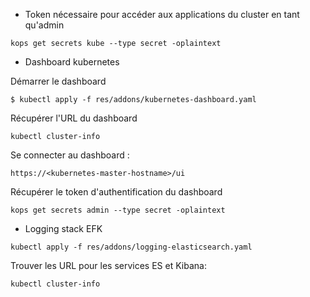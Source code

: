 * Token nécessaire pour accéder aux applications du cluster en tant qu'admin

```
kops get secrets kube --type secret -oplaintext
```

* Dashboard kubernetes

Démarrer le dashboard

```
$ kubectl apply -f res/addons/kubernetes-dashboard.yaml
```

Récupérer l'URL du dashboard

```
kubectl cluster-info
```

Se connecter au dashboard : 

```
https://<kubernetes-master-hostname>/ui
```

Récupérer le token d'authentification du dashboard

```
kops get secrets admin --type secret -oplaintext
```


* Logging stack EFK

```
kubectl apply -f res/addons/logging-elasticsearch.yaml
```

Trouver les URL pour les services ES et Kibana: 
```
kubectl cluster-info
```